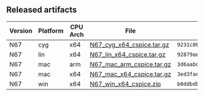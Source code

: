 ## Released artifacts

<!-- ARTIFACTS-START -->
| Version | Platform | CPU Arch | File | MD5 | SHA256 |
|---------|----------|----------|------|-----|--------|
| N67 | cyg | x64 | [N67_cyg_x64_cspice.tar.gz](https://raw.githubusercontent.com/AndrewAnnex/cspice-release-mirror/refs/heads/main/artifacts/N67_cyg_x64_cspice.tar.gz) | `9231c001fb960c3e61cf816f8ea2efda` | `78ca611638653e1b86347d2b58d8bc761c256e5d0037314fcb7c3eedb3e981bd` |
| N67 | lin | x64 | [N67_lin_x64_cspice.tar.gz](https://raw.githubusercontent.com/AndrewAnnex/cspice-release-mirror/refs/heads/main/artifacts/N67_lin_x64_cspice.tar.gz) | `92879ae4a2d8fd926f0fa518fdc18640` | `756400612ceb8987eeeb4f0cfca10b6f153e6adc884c6a212173be8025e2db8c` |
| N67 | mac | arm | [N67_mac_arm_cspice.tar.gz](https://raw.githubusercontent.com/AndrewAnnex/cspice-release-mirror/refs/heads/main/artifacts/N67_mac_arm_cspice.tar.gz) | `3d6aabd3e51959fcc3282ffa8314ea33` | `7ec967301f24ddfa56a6530ed1662e9bbb74405f18b5790d99588aafdaa59c05` |
| N67 | mac | x64 | [N67_mac_x64_cspice.tar.gz](https://raw.githubusercontent.com/AndrewAnnex/cspice-release-mirror/refs/heads/main/artifacts/N67_mac_x64_cspice.tar.gz) | `3ed3fac8c5801150fa213bf83f0f1eff` | `335c7ed199389799056f9ffb321e30da5e6c68045ab5d4b85db6c2bdabd1e179` |
| N67 | win | x64 | [N67_win_x64_cspice.zip](https://raw.githubusercontent.com/AndrewAnnex/cspice-release-mirror/refs/heads/main/artifacts/N67_win_x64_cspice.zip) | `b0ddbdbd181bd1f8e8954b6f754aa35c` | `98d60b814b412fa55294aeaaeb7dab46d849cc87a8b709ffe835d08de17625dc` |
<!-- ARTIFACTS-END -->
